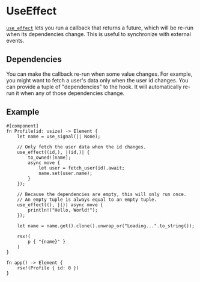 # UseEffect

[`use_effect`](https://docs.rs/dioxus-hooks/latest/dioxus_hooks/fn.use_effect.html) lets you run a callback that returns a future, which will be re-run when its dependencies change. This is useful to synchronize with external events.

## Dependencies

You can make the callback re-run when some value changes. For example, you might want to fetch a user's data only when the user id changes. You can provide a tuple of "dependencies" to the hook. It will automatically re-run it when any of those dependencies change.

## Example

```rust, no_run
#[component]
fn Profile(id: usize) -> Element {
    let name = use_signal(|| None);

    // Only fetch the user data when the id changes.
    use_effect((id,), |(id,)| {
        to_owned![name];
        async move {
            let user = fetch_user(id).await;
            name.set(user.name);
        }
    });

    // Because the dependencies are empty, this will only run once.
    // An empty tuple is always equal to an empty tuple.
    use_effect((), |()| async move {
        println!("Hello, World!");
    });

    let name = name.get().clone().unwrap_or("Loading...".to_string());

    rsx!(
        p { "{name}" }
    )
}

fn app() -> Element {
    rsx!(Profile { id: 0 })
}
```
